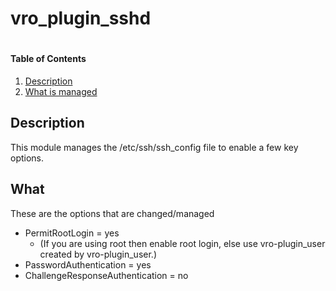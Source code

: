 # vro_plugin_sshd
#


#### Table of Contents

1. [Description](#description)
2. [What is managed](#what)


## Description

This module manages the /etc/ssh/ssh_config file to enable a few key options.

## What
These are the options that are changed/managed

* PermitRootLogin = yes
    * (If you are using root then enable root login, else use vro-plugin_user created by vro-plugin_user.)
* PasswordAuthentication = yes
* ChallengeResponseAuthentication = no
